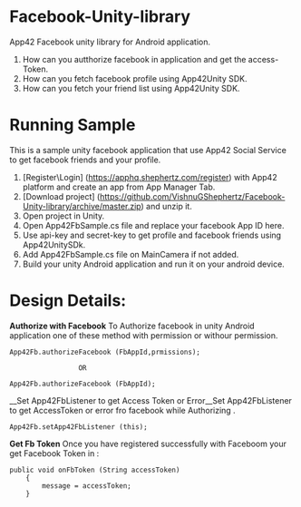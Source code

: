 Facebook-Unity-library
======================

App42 Facebook unity library for Android application.

1. How can you autthorize facebook in application and get the access-Token.
2. How can you fetch facebook profile using App42Unity SDK.
3. How can you fetch your friend list using App42Unity SDK.

# Running Sample
This is a sample unity facebook application that use App42 Social Service to get facebook friends and your profile.

1. [Register\Login] (https://apphq.shephertz.com/register) with App42 platform and create an app from App Manager Tab. 
2. [Download project] (https://github.com/VishnuGShephertz/Facebook-Unity-library/archive/master.zip) and unzip it.
3. Open project in Unity.
4. Open App42FbSample.cs file and replace your facebook App ID here.
5. Use api-key and secret-key to get profile and facebook friends using App42UnitySDk.
6. Add App42FbSample.cs file on MainCamera if not added.
7. Build your unity Android application and run it on your android device.


# Design Details:

__Authorize with Facebook__ To Authorize facebook in unity Android application one of these  method with permission or withour permission.
 
```
App42Fb.authorizeFacebook (FbAppId,prmissions);

                 OR

App42Fb.authorizeFacebook (FbAppId);

```
__Set App42FbListener to get Access Token or Error__Set App42FbListener to get AccessToken or error fro facebook while Authorizing .
 
```
App42Fb.setApp42FbListener (this);

```

__Get Fb Token__ Once you have registered successfully with Faceboom your get Facebook Token in :
 
```
public void onFbToken (String accessToken)
	{
		message = accessToken;
	}

```


